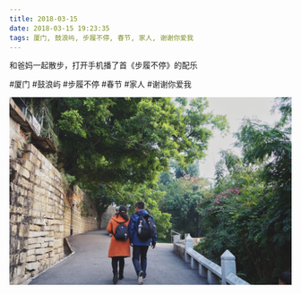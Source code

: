```yaml
---
title: 2018-03-15
date: 2018-03-15 19:23:35
tags: 厦门, 鼓浪屿, 步履不停, 春节, 家人, 谢谢你爱我
---
```


<p>和爸妈一起散步，打开手机播了首《步履不停》的配乐</p>

#厦门 #鼓浪屿 #步履不停 #春节 #家人 #谢谢你爱我

![](/assets/images/2018/03/088156f339420fda5744a80f10b3d4f9.jpg)
